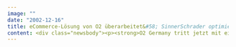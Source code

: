```yaml
---
image: ""
date: "2002-12-16"
title: eCommerce-Lösung von O2 überarbeitet&#58; SinnerSchrader optimiert Usability und verbessert Zielgruppenansprache
content: <div class="newsbody"><p><strong>O2 Germany tritt jetzt mit einer verbesserten eCommerce-Anwendung auf. SinnerSchrader hat die Lösung stärker auf die Verkaufsleistung ausgerichtet und die Usability weiter optimiert.</strong></p><p>Das Ziel der Neugestaltung ist, die Konversionsrate zu steigern. O2 möchte mehr Kunden über das Internet gewinnen und einen höheren Anteil der Neuverträge ohne Medienbruch online abschließen. Schließlich zeichnet sich der Vertriebskanal Internet durch sehr niedrige Prozesskosten für das Mobilfunkunternehmen aus. Im nächsten Schritt wird SinnerSchrader den Bestellprozess des Shops überarbeiten und die Beratungsqualität erhöhen. Ein Handy- und Tarifberater sowie bessere Leistungsvergleiche zwischen den Produkten erhöhen die Transparenz des Kaufprozesses. Die Kunden von O2 werden zudem künftig den Bearbeitungsstatus ihrer Bestellung im Internet einsehen können.</p><p><a href="http&#58;//shop.o2online.de">shop.o2online.de</a></p><a href="http&#58;//shop.o2online.de"></a><p><a href="http&#58;//shop.o2online.de"></a></p></div>
---
```

